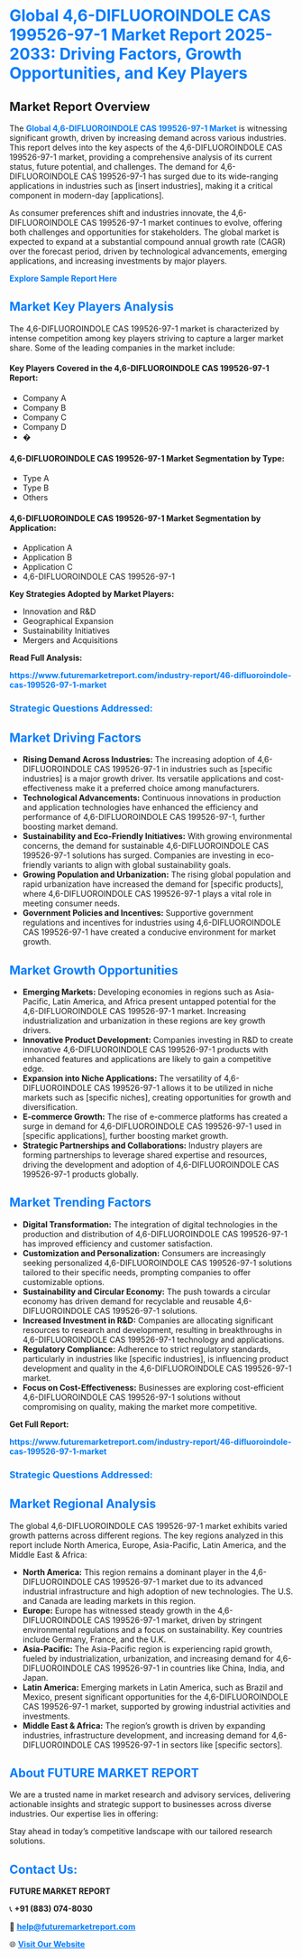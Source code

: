 <h1 style="color: #007BFF;">Global 4,6-DIFLUOROINDOLE CAS 199526-97-1 Market Report 2025-2033: Driving Factors, Growth Opportunities, and Key Players</h1>

<section id="overview">
<h2>Market Report Overview</h2>
<p>The <a href="https://www.futuremarketreport.com/industry-report/46-difluoroindole-cas-199526-97-1-market" style="color: #007BFF; text-decoration: none;"><strong>Global 4,6-DIFLUOROINDOLE CAS 199526-97-1 Market</strong></a> is witnessing significant growth, driven by increasing demand across various industries. This report delves into the key aspects of the 4,6-DIFLUOROINDOLE CAS 199526-97-1 market, providing a comprehensive analysis of its current status, future potential, and challenges. The demand for 4,6-DIFLUOROINDOLE CAS 199526-97-1 has surged due to its wide-ranging applications in industries such as [insert industries], making it a critical component in modern-day [applications].</p>
<p>As consumer preferences shift and industries innovate, the 4,6-DIFLUOROINDOLE CAS 199526-97-1 market continues to evolve, offering both challenges and opportunities for stakeholders. The global market is expected to expand at a substantial compound annual growth rate (CAGR) over the forecast period, driven by technological advancements, emerging applications, and increasing investments by major players.</p>
</section>

<section id="overview">
<p><a href="https://www.futuremarketreport.com/request-sample/reportId=119103" style="color: #007BFF; text-decoration: none;"><strong>Explore Sample Report Here</strong></a></p>
</section>

<section id="key-players">
<h2 style="color: #007BFF;">Market Key Players Analysis</h2>
<p>The 4,6-DIFLUOROINDOLE CAS 199526-97-1 market is characterized by intense competition among key players striving to capture a larger market share. Some of the leading companies in the market include:</p>
<h4>Key Players Covered in the 4,6-DIFLUOROINDOLE CAS 199526-97-1 Report:</h4>
<ul><li>Company A</li><li>Company B</li><li>Company C</li><li>Company D</li><li>�</li></ul>
<h4>4,6-DIFLUOROINDOLE CAS 199526-97-1 Market Segmentation by Type:</h4>
<ul><li>Type A</li><li>Type B</li><li>Others</li></ul>

<h4>4,6-DIFLUOROINDOLE CAS 199526-97-1 Market Segmentation by Application:</h4>
<ul><li>Application A</li><li>Application B</li><li>Application C</li><li>4,6-DIFLUOROINDOLE CAS 199526-97-1</li></ul>
<p><strong>Key Strategies Adopted by Market Players:</strong></p>
<ul>
<li>Innovation and R&D</li>
<li>Geographical Expansion</li>
<li>Sustainability Initiatives</li>
<li>Mergers and Acquisitions</li>
</ul>
</section>

<section>
<p><strong>Read Full Analysis: </strong></p><a href="https://www.futuremarketreport.com/industry-report/46-difluoroindole-cas-199526-97-1-market" style="color: #007BFF; text-decoration: none;"><strong>https://www.futuremarketreport.com/industry-report/46-difluoroindole-cas-199526-97-1-market</strong></a>
<h3 style="color: #007BFF;">Strategic Questions Addressed:</h3>
</section>

<section id="driving-factors">
<h2 style="color: #007BFF;">Market Driving Factors</h2>
<ul>
<li><strong>Rising Demand Across Industries:</strong> The increasing adoption of 4,6-DIFLUOROINDOLE CAS 199526-97-1 in industries such as [specific industries] is a major growth driver. Its versatile applications and cost-effectiveness make it a preferred choice among manufacturers.</li>
<li><strong>Technological Advancements:</strong> Continuous innovations in production and application technologies have enhanced the efficiency and performance of 4,6-DIFLUOROINDOLE CAS 199526-97-1, further boosting market demand.</li>
<li><strong>Sustainability and Eco-Friendly Initiatives:</strong> With growing environmental concerns, the demand for sustainable 4,6-DIFLUOROINDOLE CAS 199526-97-1 solutions has surged. Companies are investing in eco-friendly variants to align with global sustainability goals.</li>
<li><strong>Growing Population and Urbanization:</strong> The rising global population and rapid urbanization have increased the demand for [specific products], where 4,6-DIFLUOROINDOLE CAS 199526-97-1 plays a vital role in meeting consumer needs.</li>
<li><strong>Government Policies and Incentives:</strong> Supportive government regulations and incentives for industries using 4,6-DIFLUOROINDOLE CAS 199526-97-1 have created a conducive environment for market growth.</li>
</ul>
</section>

<section id="growth-opportunities">
<h2 style="color: #007BFF;">Market Growth Opportunities</h2>
<ul>
<li><strong>Emerging Markets:</strong> Developing economies in regions such as Asia-Pacific, Latin America, and Africa present untapped potential for the 4,6-DIFLUOROINDOLE CAS 199526-97-1 market. Increasing industrialization and urbanization in these regions are key growth drivers.</li>
<li><strong>Innovative Product Development:</strong> Companies investing in R&D to create innovative 4,6-DIFLUOROINDOLE CAS 199526-97-1 products with enhanced features and applications are likely to gain a competitive edge.</li>
<li><strong>Expansion into Niche Applications:</strong> The versatility of 4,6-DIFLUOROINDOLE CAS 199526-97-1 allows it to be utilized in niche markets such as [specific niches], creating opportunities for growth and diversification.</li>
<li><strong>E-commerce Growth:</strong> The rise of e-commerce platforms has created a surge in demand for 4,6-DIFLUOROINDOLE CAS 199526-97-1 used in [specific applications], further boosting market growth.</li>
<li><strong>Strategic Partnerships and Collaborations:</strong> Industry players are forming partnerships to leverage shared expertise and resources, driving the development and adoption of 4,6-DIFLUOROINDOLE CAS 199526-97-1 products globally.</li>
</ul>
</section>

<section id="trending-factors">
<h2 style="color: #007BFF;">Market Trending Factors</h2>
<ul>
<li><strong>Digital Transformation:</strong> The integration of digital technologies in the production and distribution of 4,6-DIFLUOROINDOLE CAS 199526-97-1 has improved efficiency and customer satisfaction.</li>
<li><strong>Customization and Personalization:</strong> Consumers are increasingly seeking personalized 4,6-DIFLUOROINDOLE CAS 199526-97-1 solutions tailored to their specific needs, prompting companies to offer customizable options.</li>
<li><strong>Sustainability and Circular Economy:</strong> The push towards a circular economy has driven demand for recyclable and reusable 4,6-DIFLUOROINDOLE CAS 199526-97-1 solutions.</li>
<li><strong>Increased Investment in R&D:</strong> Companies are allocating significant resources to research and development, resulting in breakthroughs in 4,6-DIFLUOROINDOLE CAS 199526-97-1 technology and applications.</li>
<li><strong>Regulatory Compliance:</strong> Adherence to strict regulatory standards, particularly in industries like [specific industries], is influencing product development and quality in the 4,6-DIFLUOROINDOLE CAS 199526-97-1 market.</li>
<li><strong>Focus on Cost-Effectiveness:</strong> Businesses are exploring cost-efficient 4,6-DIFLUOROINDOLE CAS 199526-97-1 solutions without compromising on quality, making the market more competitive.</li>
</ul>
</section>

<section>
<p><strong>Get Full Report: </strong></p><a href="https://www.futuremarketreport.com/industry-report/46-difluoroindole-cas-199526-97-1-market" style="color: #007BFF; text-decoration: none;"><strong>https://www.futuremarketreport.com/industry-report/46-difluoroindole-cas-199526-97-1-market</strong></a>
<h3 style="color: #007BFF;">Strategic Questions Addressed:</h3>
</section>


<section id="regional-analysis">
<h2 style="color: #007BFF;">Market Regional Analysis</h2>
<p>The global 4,6-DIFLUOROINDOLE CAS 199526-97-1 market exhibits varied growth patterns across different regions. The key regions analyzed in this report include North America, Europe, Asia-Pacific, Latin America, and the Middle East & Africa:</p>
<ul>
<li><strong>North America:</strong> This region remains a dominant player in the 4,6-DIFLUOROINDOLE CAS 199526-97-1 market due to its advanced industrial infrastructure and high adoption of new technologies. The U.S. and Canada are leading markets in this region.</li>
<li><strong>Europe:</strong> Europe has witnessed steady growth in the 4,6-DIFLUOROINDOLE CAS 199526-97-1 market, driven by stringent environmental regulations and a focus on sustainability. Key countries include Germany, France, and the U.K.</li>
<li><strong>Asia-Pacific:</strong> The Asia-Pacific region is experiencing rapid growth, fueled by industrialization, urbanization, and increasing demand for 4,6-DIFLUOROINDOLE CAS 199526-97-1 in countries like China, India, and Japan.</li>
<li><strong>Latin America:</strong> Emerging markets in Latin America, such as Brazil and Mexico, present significant opportunities for the 4,6-DIFLUOROINDOLE CAS 199526-97-1 market, supported by growing industrial activities and investments.</li>
<li><strong>Middle East & Africa:</strong> The region’s growth is driven by expanding industries, infrastructure development, and increasing demand for 4,6-DIFLUOROINDOLE CAS 199526-97-1 in sectors like [specific sectors].</li>
</ul>
</section>

<footer>
<h2 style="color: #007BFF;">About FUTURE MARKET REPORT</h2>
<p>We are a trusted name in market research and advisory services, delivering actionable insights and strategic support to businesses across diverse industries. Our expertise lies in offering:</p>

<p>Stay ahead in today’s competitive landscape with our tailored research solutions.</p>

<h2 style="color: #007BFF;">Contact Us:</h2>
<p><strong>FUTURE MARKET REPORT</strong></p>
<p>📞 <strong>+91 (883) 074-8030</strong></p>
<p>📧 <strong><a href="mailto:help@futuremarketreport.com" style="color: #007BFF;">help@futuremarketreport.com</a></strong></p>
<p>🌐 <strong><a href="https://www.futuremarketreport.com/" style="color: #007BFF;">Visit Our Website</a></strong></p>
</footer>
